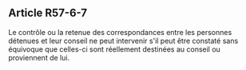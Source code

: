 Article R57-6-7
----
Le contrôle ou la retenue des correspondances entre les personnes détenues et
leur conseil ne peut intervenir s'il peut être constaté sans équivoque que
celles-ci sont réellement destinées au conseil ou proviennent de lui.
